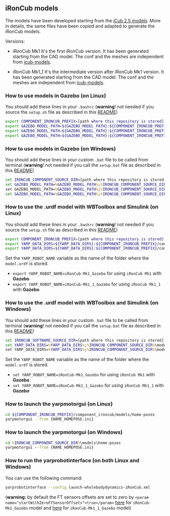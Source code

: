 ## iRonCub models

The models have been developed starting from the [iCub 2.5 models](https://github.com/robotology/icub-models/tree/master/iCub/robots).
More in details, the same files have been copied and adapted to generate the iRonCub models.

Versions:

- iRonCub Mk1
It's the first iRonCub version. It has been generated starting from the CAD model. The conf and the meshes are independent from [icub-models](https://github.com/robotology/icub-models).

- iRonCub Mk1_1
It's the intermediate version after iRonCub Mk1 version. It has been generated starting from the CAD model. The conf and the meshes are independent from [icub-models](https://github.com/robotology/icub-models).

### How to use models in Gazebo (on Linux)
You should add these lines in your `.bashrc` (**warning**! not needed if you source the `setup.sh` file as described in this [README](../software/README.md#ironcub-simulink-library))

``` bash
export COMPONENT_IRONCUB_PREFIX=[path where this repository is stored]
export GAZEBO_MODEL_PATH=${GAZEBO_MODEL_PATH}:${COMPONENT_IRONCUB_PREFIX}/component_ironcub/models/
export GAZEBO_MODEL_PATH=${GAZEBO_MODEL_PATH}:${COMPONENT_IRONCUB_PREFIX}/component_ironcub/models/iRonCub-Mk1/iRonCub/robots
export GAZEBO_MODEL_PATH=${GAZEBO_MODEL_PATH}:${COMPONENT_IRONCUB_PREFIX}/component_ironcub/models/iRonCub-Mk1_1/iRonCub/robots
```

### How to use models in Gazebo (on Windows)
You should add these lines in your custom `.bat` file to be called from terminal (**warning**! not needed if you call the `setup.bat` file as described in this [README](../software/README.md#create-the-setupbat-file))

``` cmd
set IRONCUB_COMPONENT_SOURCE_DIR=[path where this repository is stored]
set GAZEBO_MODEL_PATH=%GAZEBO_MODEL_PATH%;%IRONCUB_COMPONENT_SOURCE_DIR%\models\
set GAZEBO_MODEL_PATH=%GAZEBO_MODEL_PATH%;%IRONCUB_COMPONENT_SOURCE_DIR%\models\iRonCub-Mk1\iRonCub\robots
set GAZEBO_MODEL_PATH=%GAZEBO_MODEL_PATH%;%IRONCUB_COMPONENT_SOURCE_DIR%\models\iRonCub-Mk1_1\iRonCub\robots
```
### How to use the .urdf model with WBToolbox and Simulink (on Linux)
You should add these lines in your `.bashrc` (**warning**! not needed if you source the `setup.sh` file as described in this [README](../software/README.md#ironcub-simulink-library))

``` bash
export COMPONENT_IRONCUB_PREFIX=[path where this repository is stored]
export YARP_DATA_DIRS=${YARP_DATA_DIRS}:${COMPONENT_IRONCUB_PREFIX}/component_ironcub/models/iRonCub-Mk1/iRonCub/
export YARP_DATA_DIRS=${YARP_DATA_DIRS}:${COMPONENT_IRONCUB_PREFIX}/component_ironcub/models/iRonCub-Mk1_1/iRonCub/
```

Set the `YARP_ROBOT_NAME` variable as the name of the folder where the `model.urdf` is stored.
- `export YARP_ROBOT_NAME=iRonCub-Mk1_Gazebo` for using `iRonCub Mk1` with **Gazebo**
- `export YARP_ROBOT_NAME=iRonCub-Mk1_1_Gazebo` for using `iRonCub Mk1_1` with **Gazebo**

### How to use the .urdf model with WBToolbox and Simulink (on Windows)
You should add these lines in your custom `.bat` file to be called from terminal (**warning**! not needed if you call the `setup.bat` file as described in this [README](../software/README.md#create-the-setupbat-file))

``` cmd
set IRONCUB_SOFTWARE_SOURCE_DIR=[path where this repository is stored]
set YARP_DATA_DIRS=%YARP_DATA_DIRS%;%IRONCUB_COMPONENT_SOURCE_DIR%\models\iRonCub-Mk1\iRonCub\
set YARP_DATA_DIRS=%YARP_DATA_DIRS%;%IRONCUB_COMPONENT_SOURCE_DIR%\models\iRonCub-Mk1_1\iRonCub\
```

Set the `YARP_ROBOT_NAME` variable as the name of the folder where the `model.urdf` is stored.
- `set YARP_ROBOT_NAME=iRonCub-Mk1_Gazebo` for using `iRonCub Mk1` with **Gazebo**
- `set YARP_ROBOT_NAME=iRonCub-Mk1_1_Gazebo` for using `iRonCub Mk1_1` with **Gazebo**

### How to launch the yarpmotorgui (on Linux)

``` bash
cd ${COMPONENT_IRONCUB_PREFIX}/component_ironcub/models/home-poses
yarpmotorgui --from {NAME_HOMEPOSE.ini}
```

### How to launch the yarpmotorgui (on Windows)

``` cmd
cd %IRONCUB_COMPONENT_SOURCE_DIR%\models\home-poses
yarpmotorgui --from {NAME_HOMEPOSE.ini}
```

### How to run the yarprobotinterface (on both Linux and Windows)

You can use the following command:
``` bash
yarprobotinterface --config launch-wholebodydynamics-iRonCub.xml
```
(**warning:** by default the FT sensors offsets are set to zero by ```<param name="startWithZeroFTSensorOffsets">true</param>``` [here](./iRonCub-Mk1/iRonCub/robots/iRonCub-Mk1_Gazebo/estimators/wholebodydynamics-external-iRonCub.xml#L18) for `iRonCub-Mk1_Gazebo` model and [here](./iRonCub-Mk1_1/iRonCub/robots/iRonCub-Mk1_1_Gazebo/estimators/wholebodydynamics-external-iRonCub.xml#L18) for `iRonCub-Mk1_1_Gazebo` model)

